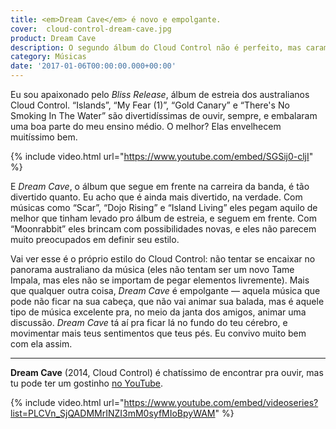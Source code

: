 ```yaml
---
title: <em>Dream Cave</em> é novo e empolgante.
cover:  cloud-control-dream-cave.jpg
product: Dream Cave
description: O segundo álbum do Cloud Control não é perfeito, mas caramba como é bom.
category: Músicas
date: '2017-01-06T00:00:00.000+00:00'
---
```


Eu sou apaixonado pelo _Bliss Release_, álbum de estreia dos australianos Cloud Control. “Islands”, “My Fear (1)”, “Gold Canary” e “There's No Smoking In The Water” são divertidíssimas de ouvir, sempre, e embalaram uma boa parte do meu ensino médio. O melhor? Elas envelhecem muitíssimo bem.

{% include video.html url="https://www.youtube.com/embed/SGSij0-cljI" %}

E _Dream Cave_, o álbum que segue em frente na carreira da banda, é tão divertido quanto. Eu acho que é ainda mais divertido, na verdade. Com músicas como “Scar”, “Dojo Rising” e “Island Living” eles pegam aquilo de melhor que tinham levado pro álbum de estreia, e seguem em frente. Com “Moonrabbit” eles brincam com possibilidades novas, e eles não parecem muito preocupados em definir seu estilo.

Vai ver esse é o próprio estilo do Cloud Control: não tentar se encaixar no panorama australiano da música (eles não tentam ser um novo Tame Impala, mas eles não se importam de pegar elementos livremente). Mais que qualquer outra coisa, _Dream Cave_ é empolgante — aquela música que pode não ficar na sua cabeça, que não vai animar sua balada, mas é aquele tipo de música excelente pra, no meio da janta dos amigos, animar uma discussão. _Dream Cave_ tá aí pra ficar lá no fundo do teu cérebro, e movimentar mais teus sentimentos que teus pés. Eu convivo muito bem com ela assim.

---

**Dream Cave** (2014, Cloud Control) é chatíssimo de encontrar pra ouvir, mas tu pode ter um gostinho [no YouTube](https://www.youtube.com/playlist?list=PLCVn_SjQADMMrINZI3mM0syfMIoBpyWAM).

{% include video.html url="https://www.youtube.com/embed/videoseries?list=PLCVn_SjQADMMrINZI3mM0syfMIoBpyWAM" %}

